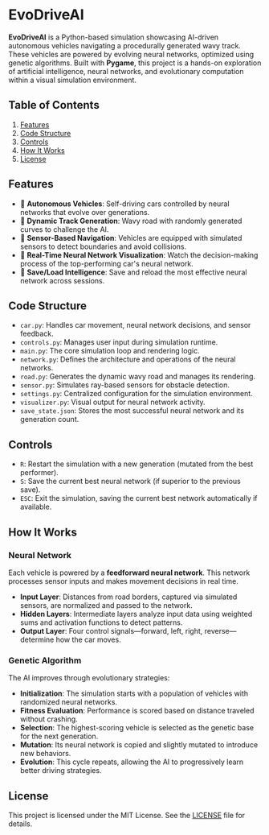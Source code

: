 # EvoDriveAI


**EvoDriveAI** is a Python-based simulation showcasing AI-driven autonomous vehicles navigating a procedurally generated wavy track. These vehicles are powered by evolving neural networks, optimized using genetic algorithms. Built with **Pygame**, this project is a hands-on exploration of artificial intelligence, neural networks, and evolutionary computation within a visual simulation environment.

## Table of Contents

1. [Features](#features)  
2. [Code Structure](#code-structure)  
3. [Controls](#controls)  
4. [How It Works](#how-it-works)  
5. [License](#license)

## Features

- 🚗 **Autonomous Vehicles**: Self-driving cars controlled by neural networks that evolve over generations.
- 🌊 **Dynamic Track Generation**: Wavy road with randomly generated curves to challenge the AI.
- 🔎 **Sensor-Based Navigation**: Vehicles are equipped with simulated sensors to detect boundaries and avoid collisions.
- 🧠 **Real-Time Neural Network Visualization**: Watch the decision-making process of the top-performing car's neural network.
- 💾 **Save/Load Intelligence**: Save and reload the most effective neural network across sessions.

## Code Structure

- `car.py`: Handles car movement, neural network decisions, and sensor feedback.  
- `controls.py`: Manages user input during simulation runtime.  
- `main.py`: The core simulation loop and rendering logic.  
- `network.py`: Defines the architecture and operations of the neural networks.  
- `road.py`: Generates the dynamic wavy road and manages its rendering.  
- `sensor.py`: Simulates ray-based sensors for obstacle detection.  
- `settings.py`: Centralized configuration for the simulation environment.  
- `visualizer.py`: Visual output for neural network activity.  
- `save_state.json`: Stores the most successful neural network and its generation count.

## Controls

- `R`: Restart the simulation with a new generation (mutated from the best performer).  
- `S`: Save the current best neural network (if superior to the previous save).  
- `ESC`: Exit the simulation, saving the current best network automatically if available.

## How It Works

### Neural Network

Each vehicle is powered by a **feedforward neural network**. This network processes sensor inputs and makes movement decisions in real time.

- **Input Layer**: Distances from road borders, captured via simulated sensors, are normalized and passed to the network.  
- **Hidden Layers**: Intermediate layers analyze input data using weighted sums and activation functions to detect patterns.  
- **Output Layer**: Four control signals—forward, left, right, reverse—determine how the car moves.

### Genetic Algorithm

The AI improves through evolutionary strategies:

- **Initialization**: The simulation starts with a population of vehicles with randomized neural networks.  
- **Fitness Evaluation**: Performance is scored based on distance traveled without crashing.  
- **Selection**: The highest-scoring vehicle is selected as the genetic base for the next generation.  
- **Mutation**: Its neural network is copied and slightly mutated to introduce new behaviors.  
- **Evolution**: This cycle repeats, allowing the AI to progressively learn better driving strategies.

## License

This project is licensed under the MIT License. See the [LICENSE](LICENSE) file for details.
